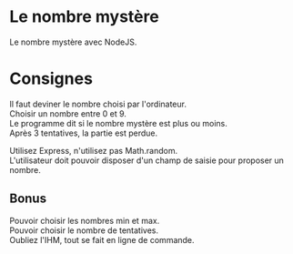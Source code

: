 # Le nombre mystère
Le nombre mystère avec NodeJS.

# Consignes
Il faut deviner le nombre choisi par l'ordinateur.   
Choisir un nombre entre 0 et 9.     
Le programme dit si le nombre mystère est plus ou moins.     
Après 3 tentatives, la partie est perdue.     

Utilisez Express, n'utilisez pas Math.random.     
L'utilisateur doit pouvoir disposer d'un champ de saisie pour proposer un nombre.

## Bonus
Pouvoir choisir les nombres min et max.     
Pouvoir choisir le nombre de tentatives.     
Oubliez l'IHM, tout se fait en ligne de commande.     

